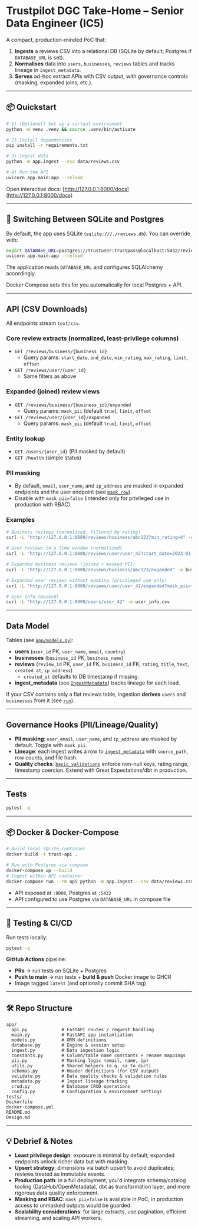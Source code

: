 # Trustpilot DGC Take-Home – Senior Data Engineer (IC5)

A compact, production-minded PoC that:

1. **Ingests** a reviews CSV into a relational DB (SQLite by default; Postgres if `DATABASE_URL` is set).  
2. **Normalises** data into `users`, `businesses`, `reviews` tables and tracks lineage in `ingest_metadata`.  
3. **Serves** ad-hoc extract APIs with CSV output, with governance controls (masking, expanded joins, etc.).

---

## 📦 Quickstart

```bash
# 1) (Optional) Set up a virtual environment
python -m venv .venv && source .venv/bin/activate

# 2) Install dependencies
pip install -r requirements.txt

# 3) Ingest data
python -m app.ingest --csv data/reviews.csv

# 4) Run the API
uvicorn app.main:app --reload
```

Open interactive docs: [http://127.0.0.1:8000/docs](http://127.0.0.1:8000/docs)

---

## 🔄 Switching Between SQLite and Postgres

By default, the app uses SQLite (`sqlite:///./reviews.db`). You can override with:

```bash
export DATABASE_URL=postgres://trustuser:trustpass@localhost:5432/reviews
uvicorn app.main:app --reload
```

The application reads `DATABASE_URL` and configures SQLAlchemy accordingly.

Docker Compose sets this for you automatically for local Postgres + API.

---

## API (CSV Downloads)

All endpoints stream `text/csv`.

### Core review extracts (normalized, least-privilege columns)
- `GET /reviews/business/{business_id}`
  - Query params: `start_date`, `end_date`, `min_rating`, `max_rating`, `limit`, `offset`
- `GET /reviews/user/{user_id}`
  - Same filters as above

### Expanded (joined) review views
- `GET /reviews/business/{business_id}/expanded`
  - Query params: `mask_pii` (default `true`), `limit`, `offset`
- `GET /reviews/user/{user_id}/expanded`
  - Query params: `mask_pii` (default `true`), `limit`, `offset`

### Entity lookup
- `GET /users/{user_id}` (PII masked by default)
- `GET /health` (simple status)

### PII masking
- By default, `email`, `user_name`, and `ip_address` are masked in expanded endpoints and the user endpoint (see [`mask_row`](app/pii.py)).  
- Disable with `mask_pii=false` (intended only for privileged use in production with RBAC).  

### Examples

```bash
# Business reviews (normalized, filtered by rating)
curl -L "http://127.0.0.1:8000/reviews/business/abc123?min_rating=4" -o business_reviews.csv

# User reviews in a time window (normalized)
curl -L "http://127.0.0.1:8000/reviews/user/user_42?start_date=2023-01-01&end_date=2023-12-31" -o user_reviews.csv

# Expanded business reviews (joined + masked PII)
curl -L "http://127.0.0.1:8000/reviews/business/abc123/expanded" -o business_reviews_expanded.csv

# Expanded user reviews without masking (privileged use only)
curl -L "http://127.0.0.1:8000/reviews/user/user_42/expanded?mask_pii=false" -o user_reviews_expanded_raw.csv

# User info (masked)
curl -L "http://127.0.0.1:8000/users/user_42" -o user_info.csv
```

---

## Data Model

Tables (see [`app/models.py`](app/models.py)):

- **users** (`user_id` PK, `user_name`, `email`, `country`)  
- **businesses** (`business_id` PK, `business_name`)  
- **reviews** (`review_id` PK, `user_id` FK, `business_id` FK, `rating`, `title`, `text`, `created_at`, `ip_address`)  
  - `created_at` defaults to DB timestamp if missing.  
- **ingest_metadata** (see [`IngestMetadata`](app/metadata.py)) tracks lineage for each load.  

If your CSV contains only a flat reviews table, ingestion **derives** `users` and `businesses` from it (see [`run`](app/ingest.py)).

---

## Governance Hooks (PII/Lineage/Quality)

- **PII masking**: `user_email`, `user_name`, and `ip_address` are masked by default. Toggle with `mask_pii`.  
- **Lineage**: each ingest writes a row to [`ingest_metadata`](app/metadata.py) with `source_path`, row counts, and file hash.  
- **Quality checks**: [`basic_validations`](app/validate.py) enforce non-null keys, rating range, timestamp coercion. Extend with Great Expectations/dbt in production.

---

## Tests

```bash
pytest -q
```

---

## 📦 Docker & Docker-Compose

```bash
# Build local SQLite container
docker build -t trust-api .

# Run with Postgres via compose
docker-compose up --build
# Ingest within API container
docker-compose run --rm api python -m app.ingest --csv data/reviews.csv
```

- API exposed at `:8000`, Postgres at `:5432`  
- API configured to use Postgres via `DATABASE_URL` in compose file  

---

## 🧪 Testing & CI/CD

Run tests locally:

```bash
pytest -q
```

**GitHub Actions** pipeline:

- **PRs** → run tests on SQLite + Postgres  
- **Push to main** → run tests + **build & push** Docker image to GHCR  
- Image tagged `latest` (and optionally commit SHA tag)

---

## 🛠 Repo Structure

```
app/
  api.py             # FastAPI routes / request handling
  main.py            # FastAPI app instantiation
  models.py          # ORM definitions
  database.py        # Engine & session setup
  ingest.py          # Data ingestion logic
  constants.py       # Column/table name constants + rename mappings
  pii.py             # Masking logic (email, name, ip)
  utils.py           # Shared helpers (e.g. sa_to_dict)
  schemas.py         # Header definitions (for CSV output)
  validate.py        # Data quality checks & validation rules
  metadata.py        # Ingest lineage tracking
  crud.py            # Database CRUD operations
  config.py          # Configuration & environment settings
tests/
Dockerfile
docker-compose.yml
README.md
Design.md
```

---

## 💡 Debrief & Notes

- **Least privilege design**: exposure is minimal by default; expanded endpoints unlock richer data but with masking.  
- **Upsert strategy**: dimensions via batch upsert to avoid duplicates; reviews treated as immutable events.  
- **Production path**: in a full deployment, you'd integrate schema/catalog tooling (DataHub/OpenMetadata), dbt as transformation layer, and more rigorous data quality enforcement.  
- **Masking and RBAC**: `mask_pii=false` is available in PoC; in production access to unmasked outputs would be guarded.  
- **Scalability considerations**: for large extracts, use pagination, efficient streaming, and scaling API workers.
